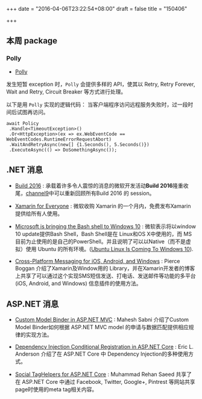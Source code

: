 +++
date = "2016-04-06T23:22:54+08:00"
draft = false
title = "150406"

+++


## 本周 package

### Polly

- [Polly](https://github.com/App-vNext/Polly)

发生短暂 exception 时，`Polly` 会提供多样的 API，使其以 Retry, Retry Forever, Wait and Retry, Circuit Breaker 等方式进行处理。

以下是用 `Polly` 实现的逻辑代码：
当客户端程序访问远程服务失败时，过一段时间后试图再访问。


```
await Policy
 .Handle<TimeoutException>()
 .Or<HttpException>(ex => ex.WebEventCode == WebEventCodes.RuntimeErrorRequestAbort)
 .WaitAndRetryAsync(new[] {1.Seconds(), 5.Seconds()})
 .ExecuteAsync(() => DoSomethingAsync());
 ``` 


## .NET 消息

- [Build 2016](https://build.microsoft.com/) : 承载着许多令人震惊的消息的微软开发活动**Build 2016**隆重收尾，[channel9](https://channel9.msdn.com/)中可以重新回顾所有Build 2016 的 session。

- [Xamarin for Everyone](https://blog.xamarin.com/xamarin-for-all) : 微软收购 Xamarin 的一个月内，免费发布Xamarin 提供给所有人使用。

- [Microsoft is bringing the Bash shell to Windows 10](http://techcrunch.com/2016/03/30/be-very-afraid-hell-has-frozen-over-bash-is-coming-to-windows-10/) : 微软表示将以window 10 update提供Bash Shell，Bash Shell是在 Linux和OS X中使用的，而 MS 目前为止使用的是自己的PowerShell。并且说明了可以以Native（而不是虚拟）使用 Ubuntu 的所有环境。([Ubuntu Linux Is Coming To Windows 10](http://fossbytes.com/microsoft-canonical-bring-ubuntu-linux-on-windows-10/)).

- [Cross-Platform Messaging for iOS, Android, and Windows](https://blog.xamarin.com/cross-platform-messaging-for-ios-android-and-windows/) : Pierce Boggan 介绍了Xamarin及Window用的 Library，并在Xamarin开发者的博客上共享了可以通过这个实现SMS短信发送、打电话、发送邮件等功能的多平台(iOS, Android, and Windows) 信息插件的使用方法。


## ASP.NET 消息

- [Custom Model Binder in ASP.NET MVC](http://www.dotnetcurry.com/aspnet-mvc/1261/custom-model-binder-aspnet-mvc) : Mahesh Sabni 介绍了Custom Model Binder如何根据 ASP.NET MVC model 的申请与数据匹配提供相应规律的实现方法。

- [Dependency Injection Conditional Registration in ASP.NET Core](http://www.elanderson.net/2016/03/dependency-injection-conditional-registration-in-asp-net-core/) : Eric L. Anderson 介绍了在 ASP.NET Core 中 Dependency Injection的多种使用方式。

- [Social TagHelpers for ASP.NET Core](http://rehansaeed.com/social-taghelpers-for-asp-net-core/) : Muhammad Rehan Saeed 共享了在 ASP.NET Core 中通过 Facebook, Twitter, Google+, Pintrest 等网站共享page时使用的meta tag相关内容。



